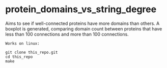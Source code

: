 # protein_domains_vs_string_degree
Aims to see if well-connected proteins have more domains than others.
A boxplot is generated, comparing domain count between proteins that have less than 100 connections and more than 100 connections.
    
    Works on linux:

    git clone this_repo.git
    cd this_repo
    make
    
